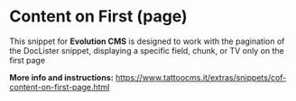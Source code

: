# Content on First (page)

This snippet for **Evolution CMS** is designed to work with the pagination of the DocLister snippet, displaying a specific field, chunk, or TV only on the first page 

**More info and instructions:** https://www.tattoocms.it/extras/snippets/cof-content-on-first-page.html
